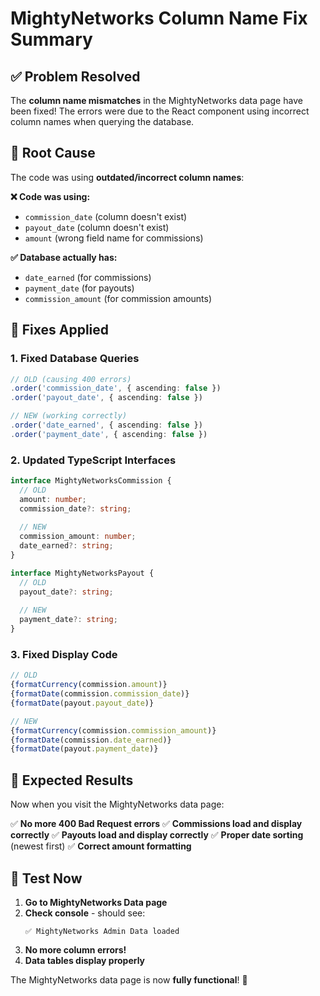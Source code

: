 # MightyNetworks Column Name Fix Summary

## ✅ Problem Resolved

The **column name mismatches** in the MightyNetworks data page have been fixed! The errors were due to the React component using incorrect column names when querying the database.

## 🎯 Root Cause

The code was using **outdated/incorrect column names**:

**❌ Code was using:**
- `commission_date` (column doesn't exist)
- `payout_date` (column doesn't exist)
- `amount` (wrong field name for commissions)

**✅ Database actually has:**
- `date_earned` (for commissions)
- `payment_date` (for payouts)  
- `commission_amount` (for commission amounts)

## 🔧 Fixes Applied

### 1. **Fixed Database Queries**
```typescript
// OLD (causing 400 errors)
.order('commission_date', { ascending: false })
.order('payout_date', { ascending: false })

// NEW (working correctly)
.order('date_earned', { ascending: false })
.order('payment_date', { ascending: false })
```

### 2. **Updated TypeScript Interfaces**
```typescript
interface MightyNetworksCommission {
  // OLD
  amount: number;
  commission_date?: string;
  
  // NEW  
  commission_amount: number;
  date_earned?: string;
}

interface MightyNetworksPayout {
  // OLD
  payout_date?: string;
  
  // NEW
  payment_date?: string;
}
```

### 3. **Fixed Display Code**
```typescript
// OLD
{formatCurrency(commission.amount)}
{formatDate(commission.commission_date)}
{formatDate(payout.payout_date)}

// NEW
{formatCurrency(commission.commission_amount)}
{formatDate(commission.date_earned)}
{formatDate(payout.payment_date)}
```

## 🎉 Expected Results

Now when you visit the MightyNetworks data page:

✅ **No more 400 Bad Request errors**
✅ **Commissions load and display correctly**
✅ **Payouts load and display correctly**
✅ **Proper date sorting** (newest first)
✅ **Correct amount formatting**

## 🧪 Test Now

1. **Go to MightyNetworks Data page**
2. **Check console** - should see:
   ```
   ✅ MightyNetworks Admin Data loaded
   ```
3. **No more column errors!**
4. **Data tables display properly**

The MightyNetworks data page is now **fully functional**! 🚀 
